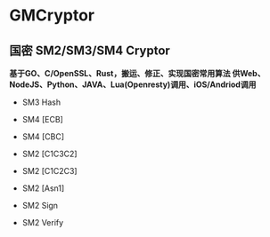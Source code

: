 # GMCryptor
## 国密 SM2/SM3/SM4 Cryptor

**基于GO、C/OpenSSL、Rust，搬运、修正、实现国密常用算法
供Web、NodeJS、Python、JAVA、Lua(Openresty)调用、iOS/Andriod调用**

- SM3 Hash

- SM4 [ECB]

- SM4 [CBC]

- SM2 [C1C3C2]

- SM2 [C1C2C3]

- SM2 [Asn1]

- SM2 Sign

- SM2 Verify
